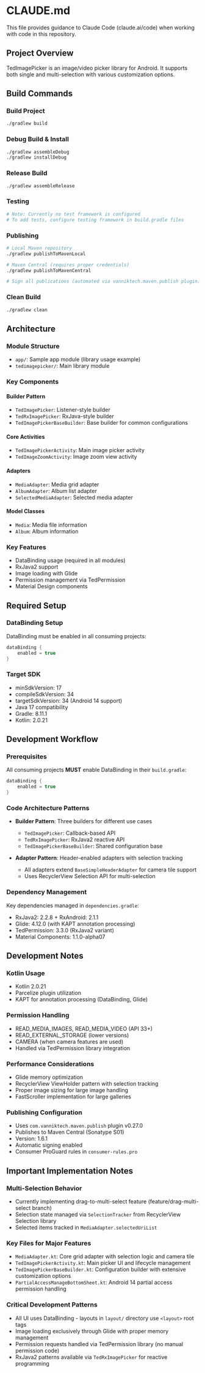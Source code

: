 # CLAUDE.md

This file provides guidance to Claude Code (claude.ai/code) when working with code in this repository.

## Project Overview

TedImagePicker is an image/video picker library for Android. It supports both single and multi-selection with various customization options.

## Build Commands

### Build Project
```bash
./gradlew build
```

### Debug Build & Install
```bash
./gradlew assembleDebug
./gradlew installDebug
```

### Release Build
```bash
./gradlew assembleRelease
```

### Testing
```bash
# Note: Currently no test framework is configured
# To add tests, configure testing framework in build.gradle files
```

### Publishing
```bash
# Local Maven repository
./gradlew publishToMavenLocal

# Maven Central (requires proper credentials)
./gradlew publishToMavenCentral

# Sign all publications (automated via vanniktech.maven.publish plugin)
```

### Clean Build
```bash
./gradlew clean
```

## Architecture

### Module Structure
- `app/`: Sample app module (library usage example)
- `tedimagepicker/`: Main library module

### Key Components

#### Builder Pattern
- `TedImagePicker`: Listener-style builder
- `TedRxImagePicker`: RxJava-style builder  
- `TedImagePickerBaseBuilder`: Base builder for common configurations

#### Core Activities
- `TedImagePickerActivity`: Main image picker activity
- `TedImageZoomActivity`: Image zoom view activity

#### Adapters
- `MediaAdapter`: Media grid adapter
- `AlbumAdapter`: Album list adapter  
- `SelectedMediaAdapter`: Selected media adapter

#### Model Classes
- `Media`: Media file information
- `Album`: Album information

### Key Features
- DataBinding usage (required in all modules)
- RxJava2 support
- Image loading with Glide
- Permission management via TedPermission
- Material Design components

## Required Setup

### DataBinding Setup
DataBinding must be enabled in all consuming projects:

```gradle
dataBinding {
    enabled = true
}
```

### Target SDK
- minSdkVersion: 17
- compileSdkVersion: 34
- targetSdkVersion: 34 (Android 14 support)
- Java 17 compatibility
- Gradle: 8.11.1
- Kotlin: 2.0.21

## Development Workflow

### Prerequisites
All consuming projects **MUST** enable DataBinding in their `build.gradle`:
```gradle
dataBinding {
    enabled = true
}
```

### Code Architecture Patterns
- **Builder Pattern**: Three builders for different use cases
  - `TedImagePicker`: Callback-based API
  - `TedRxImagePicker`: RxJava2 reactive API
  - `TedImagePickerBaseBuilder`: Shared configuration base
  
- **Adapter Pattern**: Header-enabled adapters with selection tracking
  - All adapters extend `BaseSimpleHeaderAdapter` for camera tile support
  - Uses RecyclerView Selection API for multi-selection

### Dependency Management
Key dependencies managed in `dependencies.gradle`:
- RxJava2: 2.2.8 + RxAndroid: 2.1.1
- Glide: 4.12.0 (with KAPT annotation processing)
- TedPermission: 3.3.0 (RxJava2 variant)
- Material Components: 1.1.0-alpha07

## Development Notes

### Kotlin Usage
- Kotlin 2.0.21
- Parcelize plugin utilization
- KAPT for annotation processing (DataBinding, Glide)

### Permission Handling
- READ_MEDIA_IMAGES, READ_MEDIA_VIDEO (API 33+)
- READ_EXTERNAL_STORAGE (lower versions)
- CAMERA (when camera features are used)
- Handled via TedPermission library integration

### Performance Considerations
- Glide memory optimization
- RecyclerView ViewHolder pattern with selection tracking
- Proper image sizing for large image handling
- FastScroller implementation for large galleries

### Publishing Configuration
- Uses `com.vanniktech.maven.publish` plugin v0.27.0
- Publishes to Maven Central (Sonatype S01)
- Version: 1.6.1
- Automatic signing enabled
- Consumer ProGuard rules in `consumer-rules.pro`

## Important Implementation Notes

### Multi-Selection Behavior
- Currently implementing drag-to-multi-select feature (feature/drag-multi-select branch)
- Selection state managed via `SelectionTracker` from RecyclerView Selection library
- Selected items tracked in `MediaAdapter.selectedUriList`

### Key Files for Major Features
- `MediaAdapter.kt`: Core grid adapter with selection logic and camera tile
- `TedImagePickerActivity.kt`: Main picker UI and lifecycle management
- `TedImagePickerBaseBuilder.kt`: Configuration builder with extensive customization options
- `PartialAccessManageBottomSheet.kt`: Android 14 partial access permission handling

### Critical Development Patterns
- All UI uses DataBinding - layouts in `layout/` directory use `<layout>` root tags
- Image loading exclusively through Glide with proper memory management
- Permission requests handled via TedPermission library (no manual permission code)
- RxJava2 patterns available via `TedRxImagePicker` for reactive programming